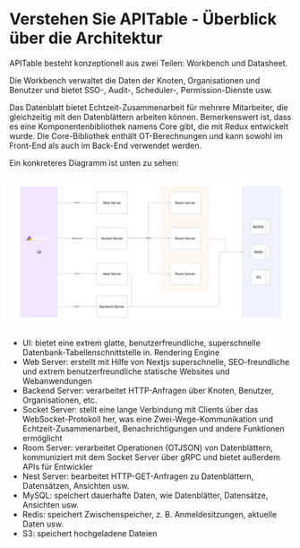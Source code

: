 # Verstehen Sie APITable - Überblick über die Architektur

APITable besteht konzeptionell aus zwei Teilen: Workbench und Datasheet.

Die Workbench verwaltet die Daten der Knoten, Organisationen und Benutzer und bietet SSO-, Audit-, Scheduler-, Permission-Dienste usw.

Das Datenblatt bietet Echtzeit-Zusammenarbeit für mehrere Mitarbeiter, die gleichzeitig mit den Datenblättern arbeiten können. Bemerkenswert ist, dass es eine Komponentenbibliothek namens Core gibt, die mit Redux entwickelt wurde. Die Core-Bibliothek enthält OT-Berechnungen und kann sowohl im Front-End als auch im Back-End verwendet werden.

Ein konkreteres Diagramm ist unten zu sehen:

![Architektur-Übersicht](../static/architecture-overview.png)

- UI: bietet eine extrem glatte, benutzerfreundliche, superschnelle Datenbank-Tabellenschnittstelle in. <canvas> Rendering Engine
- Web Server: erstellt mit Hilfe von Nextjs superschnelle, SEO-freundliche und extrem benutzerfreundliche statische Websites und Webanwendungen
- Backend Server: verarbeitet HTTP-Anfragen über Knoten, Benutzer, Organisationen, etc.
- Socket Server: stellt eine lange Verbindung mit Clients über das WebSocket-Protokoll her, was eine Zwei-Wege-Kommunikation und Echtzeit-Zusammenarbeit, Benachrichtigungen und andere Funktionen ermöglicht
- Room Server: verarbeitet Operationen (OTJSON) von Datenblättern, kommuniziert mit dem Socket Server über gRPC und bietet außerdem APIs für Entwickler
- Nest Server: bearbeitet HTTP-GET-Anfragen zu Datenblättern, Datensätzen, Ansichten usw.
- MySQL: speichert dauerhafte Daten, wie Datenblätter, Datensätze, Ansichten usw.
- Redis: speichert Zwischenspeicher, z. B. Anmeldesitzungen, aktuelle Daten usw.
- S3: speichert hochgeladene Dateien
